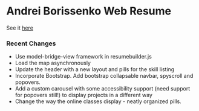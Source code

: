 # Andrei Borissenko Web Resume

See it [here](http://andreiboris.github.io/Nanodegree-Resume/)

### Recent Changes

* Use model-bridge-view framework in resumebuilder.js
* Load the map asynchronously
* Update the header with a new layout and pills for the skill listing
* Incorporate Bootstrap. Add bootstrap collapsable navbar, spyscroll and popovers.
* Add a custom carousel with some accessibility support (need support for popovers
still!) to display projects in a different way
* Change the way the online classes display - neatly organized pills.
